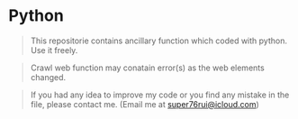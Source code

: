 # Python
>This  repositorie contains ancillary function which coded with python. Use it freely.

>Crawl web function may conatain error(s) as the web elements changed.

>If you had any idea to improve my code or you find any mistake in the file, please contact me. 
>(Email me at super76rui@icloud.com)
